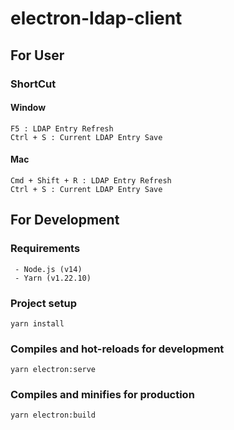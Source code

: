 # electron-ldap-client

## For User
### ShortCut
#### Window
```
F5 : LDAP Entry Refresh
Ctrl + S : Current LDAP Entry Save
```

#### Mac
```
Cmd + Shift + R : LDAP Entry Refresh
Ctrl + S : Current LDAP Entry Save
```

## For Development
### Requirements
```
 - Node.js (v14)
 - Yarn (v1.22.10)
```
### Project setup
```
yarn install
```

### Compiles and hot-reloads for development
```
yarn electron:serve
```

### Compiles and minifies for production
```
yarn electron:build
```
